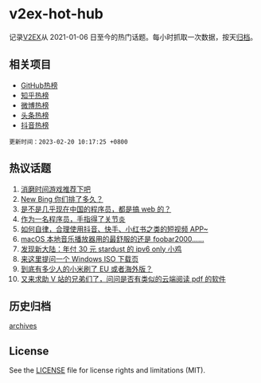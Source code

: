 # v2ex-hot-hub

 记录[V2EX](https://www.v2ex.com/)从 2021-01-06 日至今的热门话题。每小时抓取一次数据，按天[归档](archives)。
 
 ## 相关项目

- [GitHub热榜](https://github.com/snaildev/github-hot-hub)
- [知乎热榜](https://github.com/snaildev/zhihu-hot-hub)
- [微博热榜](https://github.com/snaildev/weibo-hot-hub)
- [头条热榜](https://github.com/snaildev/toutiao-hot-hub)
- [抖音热榜](https://github.com/snaildev/douyin-hot-hub)


 `更新时间：2023-02-20 10:17:25 +0800`

## 热议话题

1. [消磨时间游戏推荐下吧](https://www.v2ex.com/t/917320)
1. [New Bing 你们排了多久？](https://www.v2ex.com/t/917306)
1. [是不是几乎现在中国的程序员，都是搞 web 的？](https://www.v2ex.com/t/917340)
1. [作为一名程序员，手指得了关节炎](https://www.v2ex.com/t/917387)
1. [如何自律，合理使用抖音、快手、小红书之类的短视频 APP~](https://www.v2ex.com/t/917338)
1. [macOS 本地音乐播放器用的最舒服的还是 foobar2000……](https://www.v2ex.com/t/917339)
1. [发现新大陆：年付 30 元 stardust 的 ipv6 only 小鸡](https://www.v2ex.com/t/917335)
1. [来这里提问一个 Windows ISO 下载页](https://www.v2ex.com/t/917321)
1. [到底有多少人的小米刷了 EU 或者海外版？](https://www.v2ex.com/t/917471)
1. [又来求助 V 站的兄弟们了，问问是否有类似的云端阅读 pdf 的软件](https://www.v2ex.com/t/917421)

## 历史归档

[archives](archives)

## License

See the [LICENSE](LICENSE) file for license rights and limitations (MIT).
